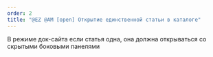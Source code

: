 ```yaml
---
order: 2
title: "@EZ @AM [open] Открытие единственной статьи в каталоге"
---
```


В режиме док-сайта если статья одна, она должна открываться со скрытыми боковыми панелями